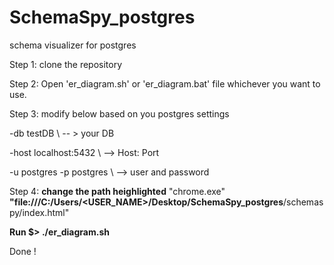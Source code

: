 # SchemaSpy_postgres
schema visualizer for postgres 

Step 1: clone the repository 

Step 2: Open 'er_diagram.sh' or 'er_diagram.bat' file whichever you want to use.

Step 3: modify below based on you postgres settings 

-db testDB \ -- > your DB

-host localhost:5432 \ --> Host: Port

-u postgres -p postgres \  --> user and password 


Step 4: **change the path heighlighted** "chrome.exe" **"file:///C:/Users/<USER_NAME>/Desktop/SchemaSpy_postgres**/schemaspy/index.html"


**Run  $> ./er_diagram.sh**

Done ! 
